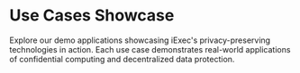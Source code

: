 # Use Cases Showcase

Explore our demo applications showcasing iExec's privacy-preserving technologies
in action. Each use case demonstrates real-world applications of confidential
computing and decentralized data protection.

<div class="grid grid-cols-1 gap-8 my-8">
  <UseCaseCard
    title="Content Creator"
    description="A comprehensive demo showcasing iExec's DataProtector Sharing module. Experience privacy-first data sharing where content creators can securely share their work while maintaining full control over access permissions and monetization."
    imageUrl="/assets/use-cases/content-creator.png"
    imageAlt="Content Creator Demo Screenshot"
    :features="['DataProtector Core', 'DataProtector Sharing']"
    demoUrl="https://demo.iex.ec/content-creator/"
    githubUrl="https://github.com/iExecBlockchainComputing/content-creator-usecase-demo"
    demoIcon="mdi:art"
  />

<UseCaseCard
    title="Web3 Messaging"
    description="Secure communication platform for Web3 users enabling privacy-preserving messaging through Web3Mail and Web3Telegram. Users maintain control over their data while enabling targeted communication and monetizing their engagement."
    imageUrl="/assets/use-cases/web3-messaging.png"
    imageAlt="Web3Messaging Demo Screenshot"
    :features="['DataProtector Core', 'Web3Mail', 'Web3Telegram']"
    demoUrl="https://demo.iex.ec/web3messaging"
    githubUrl="https://github.com/iExecBlockchainComputing/web3-messaging-usecase-demo"
    demoIcon="mdi:message-processing"
  />

<UseCaseCard
    title="AI Agent"
    description="Showcase of artificial intelligence applications running on iExec's confidential computing infrastructure. Experience privacy-preserving AI inference, machine learning model execution, and secure data analysis with TEE protection."
    imageUrl="/assets/use-cases/elizaos.png"
    imageAlt="AI Applications Demo Screenshot"
    :features="['AI', 'TEE', 'Confidential Computing']"
    githubUrl="https://github.com/iExecBlockchainComputing/iexec-elizaos-agent"
    demoIcon="mdi:brain"
  />

</div>

<script setup>
import UseCaseCard from '../components/UseCaseCard.vue';
</script>
